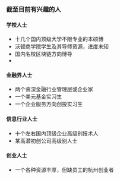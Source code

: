 ### 截至目前有兴趣的人
#### 学校人士
- 十几个国内顶级大学不限专业的本硕博
- 沃顿商学院学生及其导师资源，进度未知
- 国内名校区块链方向博导
- 
#### 金融界人士
- 两个资深金融行业管理层或企业家
- 一个美元基金实习生
- 一个企业服务方向创投实习生
#### 信息行业人士
- 十个左右国内顶级企业高级别技术人
- 某高潜初创公司高级别人士
#### 创业人士
- 一个各种资源丰厚，但缺员工的杭州创业者

